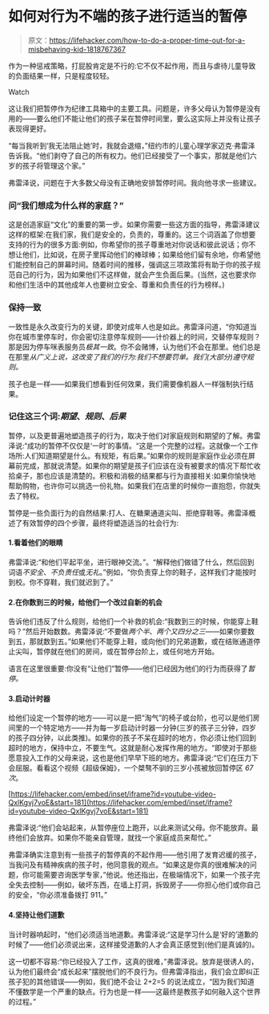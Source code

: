 # 如何对行为不端的孩子进行适当的暂停

> 原文：<https://lifehacker.com/how-to-do-a-proper-time-out-for-a-misbehaving-kid-1818767367>

作为一种惩戒策略，打屁股肯定是不行的:它不仅不起作用，而且与虐待儿童导致的负面结果一样，只是程度较轻。

Watch

这让我们把暂停作为纪律工具箱中的主要工具。问题是，许多父母认为暂停是没有用的——要么他们不能让他们的孩子呆在暂停时间里，要么这实际上并没有让孩子表现得更好。

“每当我听到‘我无法阻止她’时，我就会退缩，”纽约市的儿童心理学家迈克·弗雷泽告诉我。“他们剥夺了自己的所有权力。他们已经接受了一个事实，那就是他们六岁的孩子将管理这个家。”

弗雷泽说，问题在于大多数父母没有正确地安排暂停时间。我向他寻求一些建议。

### 问“我们想成为什么样的家庭？”

这是创造家庭“文化”的重要的第一步。如果你需要一些这方面的指导，弗雷泽建议这样的框架:在我们家，我们是安全的，负责的，尊重的。这三个词涵盖了你想要支持的行为的很多方面:例如，你希望你的孩子尊重地对你说话和彼此说话；你不想让他们，比如说，在房子里挥动他们的棒球棒；如果给他们留有余地，你希望他们能控制自己的屏幕时间。随着时间的推移，强调这三项政策将有助于你的孩子规范自己的行为，因为如果他们不这样做，就会产生负面后果。(当然，这也要求你和他们生活中的其他成年人也要树立安全、尊重和负责任的行为榜样。)

### 保持一致

一致性是永久改变行为的关键，即使对成年人也是如此。弗雷泽问道，“你知道当你在城市里停车时，你会密切注意停车规则——计价器上的时间，交替停车规则？那是因为停车咪表服务员*极其一致*。你不会赌博，认为他们不会在那里。他们总是在那里*从广义上说，这改变了我们的行为:我们不想要罚单。我们(大部分)遵守规则。*

孩子也是一样——如果我们想看到任何效果，我们需要像机器人一样强制执行结果。

### 记住这三个词:*期望*、*规则*、*后果*

暂停，以及更普遍地塑造孩子的行为，取决于他们对家庭规则和期望的了解。弗雷泽说:“成功的暂停不仅仅是‘一时’的事情。“这是一个完整的过程。这就像一个工作场所:人们知道期望是什么。有规矩，有后果。”如果你的规则是家庭作业必须在屏幕前完成，那就说清楚。如果你的期望是孩子们应该在没有被要求的情况下帮忙收拾桌子，那也应该是清楚的。积极和消极的结果都与行为直接相关:如果你愉快地帮助购物，也许你可以挑选一份礼物。如果我们在店里的时候你一直抱怨，你就失去了特权。

暂停是一些负面行为的自然结果:打人、在糖果通道尖叫、拒绝穿鞋等。弗雷泽概述了有效暂停的四个步骤，最终将塑造适当的社会行为:

#### 1.看着他们的眼睛

弗雷泽说:“和他们平起平坐，进行眼神交流。”。“解释他们做错了什么，然后回到词语*不安全*、*不负责任*或*无礼*。”例如，“你负责穿上你的鞋子，这样我们才能按时到校。你不穿鞋，我们就迟到了。”

#### 2.在你数到三的时候，给他们一个改过自新的机会

告诉他们违反了什么规则，给他们一个补救的机会:“我数到三的时候，你能穿上鞋吗？”然后开始数数。弗雷泽说:“不要做*两个半*、*两个又四分之三*——如果你要数到五，那就数到五。”如果他们不能穿上鞋，或向他们的兄弟道歉，或在结账通道停止尖叫，暂停就在他们的房间，或在暂停台阶上，或任何地方开始。

语言在这里很重要:你没有“让他们”暂停——他们已经因为他们的行为而获得了*暂停。*

#### 3.启动计时器

给他们设定一个暂停的地方——可以是一把“淘气”的椅子或台阶，也可以是他们房间里的一个特定地方——并为每一岁启动计时器一分钟(三岁的孩子三分钟，四岁的孩子四分钟，以此类推)。如果你的孩子不呆在超时的地方，你必须让他们回到超时的地方，保持中立，不要生气。这就是耐心发挥作用的地方。“即使对于那些愿意投入工作的父母来说，这也是他们早早下班的地方。弗雷泽说:“它们在压力下会屈服。看看这个视频《超级保姆》，一个桀骜不驯的三岁小孩被放回暂停区 *67 次*。

 [https://lifehacker.com/embed/inset/iframe?id=youtube-video-QxlKgvj7voE&start=181](https://lifehacker.com/embed/inset/iframe?id=youtube-video-QxlKgvj7voE&start=181) 

弗雷泽说:“他们会站起来，从暂停座位上跑开，以此来测试父母。你不能放弃。最终他们会放弃。如果你不能亲自管理，就找一个家庭成员来帮忙。”

弗雷泽确实注意到有一些孩子的暂停真的不起作用——他引用了发育迟缓的孩子，当我问及有精神疾病的孩子时，他同意我的观点。“如果这是你真的很难解决的问题，你可能需要咨询医学专家，”他说。他还指出，在极端情况下，如果一个孩子完全失去控制——例如，破坏东西，在墙上打洞，拆毁房子——你担心他们或你自己的安全，“你必须准备拨打 911。”

#### 4.坚持让他们道歉

当计时器响起时，“他们必须适当地道歉。弗雷泽说:“这是学习什么是‘好的’道歉的时候了——他们必须说出来，这样接受道歉的人才会真正感觉到(他们是真诚的)。

这一切都不容易:“你已经投入了工作，这真的很难，”弗雷泽说。放弃是很诱人的，认为他们最终会“成长起来”摆脱他们的不良行为。但弗雷泽指出，我们会立即纠正孩子犯的其他错误——例如，我们绝不会让 2+2=5 的说法成立，“因为我们知道不懂数学是一个严重的缺点。行为也是一样——这最终是教孩子如何融入这个世界的过程。”